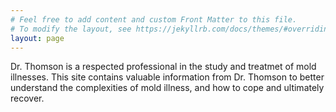 ```yaml
---
# Feel free to add content and custom Front Matter to this file.
# To modify the layout, see https://jekyllrb.com/docs/themes/#overriding-theme-defaults
layout: page
---
```


Dr. Thomson is a respected professional in the study and treatmet of mold illnesses.
This site contains valuable information from Dr. Thomson to better understand
the complexities of mold illness, and how to cope and ultimately recover.